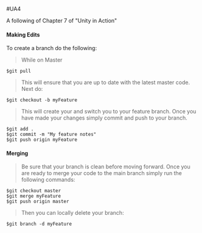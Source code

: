 # UA4

A following of Chapter 7 of "Unity in Action"

#### Making Edits

To create a branch do the following:

>While on Master
```
$git pull
```
>This will ensure that you are up to date with the latest master code.
>Next do:

```
$git checkout -b myFeature
```

>This will create your and switch you to your feature branch.
>Once you have made your changes simply commit and push to your branch.

```
$git add .
$git commit -m "My feature notes"
$git push origin myFeature
```

#### Merging

>Be sure that your branch is clean before moving forward.
>Once you are ready to merge your code to the main branch simply run the following commands:

```
$git checkout master
$git merge myFeature
$git push origin master
```

>Then you can locally delete your branch:

```
$git branch -d myFeature
```
  
 
